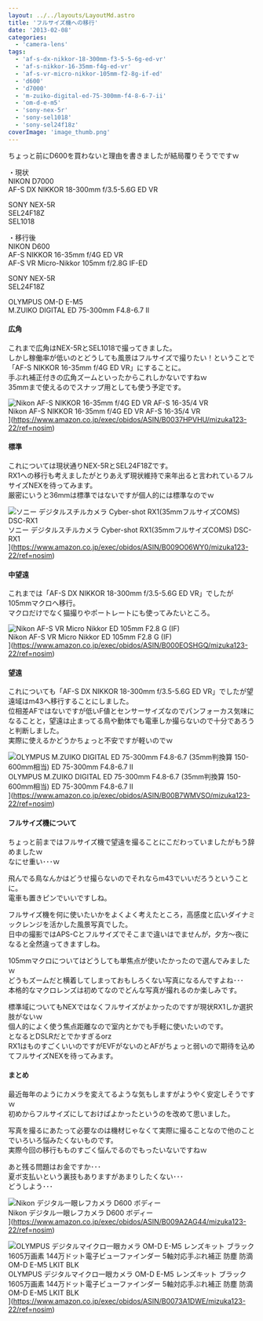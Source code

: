 ```yaml
---
layout: ../../layouts/LayoutMd.astro
title: 'フルサイズ機への移行'
date: '2013-02-08'
categories:
  - 'camera-lens'
tags:
  - 'af-s-dx-nikkor-18-300mm-f3-5-5-6g-ed-vr'
  - 'af-s-nikkor-16-35mm-f4g-ed-vr'
  - 'af-s-vr-micro-nikkor-105mm-f2-8g-if-ed'
  - 'd600'
  - 'd7000'
  - 'm-zuiko-digital-ed-75-300mm-f4-8-6-7-ii'
  - 'om-d-e-m5'
  - 'sony-nex-5r'
  - 'sony-sel1018'
  - 'sony-sel24f18z'
coverImage: 'image_thumb.png'
---
```


ちょっと前にD600を買わないと理由を書きましたが結局覆りそうでですｗ

・現状  
NIKON D7000  
AF-S DX NIKKOR 18-300mm f/3.5-5.6G ED VR

SONY NEX-5R  
SEL24F18Z  
SEL1018

・移行後  
NIKON D600  
AF-S NIKKOR 16-35mm f/4G ED VR  
AF-S VR Micro-Nikkor 105mm f/2.8G IF-ED

SONY NEX-5R  
SEL24F18Z

OLYMPUS OM-D E-M5  
M.ZUIKO DIGITAL ED 75-300mm F4.8-6.7 II

#### 広角

これまで広角はNEX-5RとSEL1018で撮ってきました。  
しかし稼働率が低いのとどうしても風景はフルサイズで撮りたい！ということで「AF-S NIKKOR 16-35mm f/4G ED VR」にすることに。  
手ぶれ補正付きの広角ズームといったからこれしかないですねｗ  
35mmまで使えるのでスナップ用としても使う予定です。

![Nikon AF-S NIKKOR 16-35mm f/4G ED VR AF-S 16-35/4 VR](/archive/images/413gErtmmkL._SL160_.jpg)  
Nikon AF-S NIKKOR 16-35mm f/4G ED VR AF-S 16-35/4 VR  
](https://www.amazon.co.jp/exec/obidos/ASIN/B0037HPVHU/mizuka123-22/ref=nosim)

#### 標準

これについては現状通りNEX-5RとSEL24F18Zです。  
RX1への移行も考えましたがとりあえず現状維持で来年出ると言われているフルサイズNEXを待ってみます。  
厳密にいうと36mmは標準ではないですが個人的には標準なのでｗ

![ソニー デジタルスチルカメラ Cyber-shot RX1(35mmフルサイズCOMS) DSC-RX1](/archive/images/41iTXvqrNoL._SL160_.jpg)  
ソニー デジタルスチルカメラ Cyber-shot RX1(35mmフルサイズCOMS) DSC-RX1  
](https://www.amazon.co.jp/exec/obidos/ASIN/B009O06WY0/mizuka123-22/ref=nosim)

#### 中望遠

これまでは「AF-S DX NIKKOR 18-300mm f/3.5-5.6G ED VR」でしたが105mmマクロへ移行。  
マクロだけでなく猫撮りやポートレートにも使ってみたいところ。

![Nikon AF-S VR Micro Nikkor ED 105mm F2.8 G (IF)](/archive/images/41QHOh9IcYL._SL160_.jpg)  
Nikon AF-S VR Micro Nikkor ED 105mm F2.8 G (IF)  
](https://www.amazon.co.jp/exec/obidos/ASIN/B000EOSHGQ/mizuka123-22/ref=nosim)

#### 望遠

これについても「AF-S DX NIKKOR 18-300mm f/3.5-5.6G ED VR」でしたが望遠域はm43へ移行することにしました。  
位相差AFではないですが低いF値とセンサーサイズなのでパンフォーカス気味になることと，望遠は止まってる鳥や動体でも電車しか撮らないので十分であろうと判断しました。  
実際に使えるかどうかちょっと不安ですが軽いのでｗ

![OLYMPUS M.ZUIKO DIGITAL ED 75-300mm F4.8-6.7 (35mm判換算 150-600mm相当) ED 75-300mm F4.8-6.7 II](/archive/images/41Oo6I3Y-JL._SL160_.jpg)  
OLYMPUS M.ZUIKO DIGITAL ED 75-300mm F4.8-6.7 (35mm判換算 150-600mm相当) ED 75-300mm F4.8-6.7 II  
](https://www.amazon.co.jp/exec/obidos/ASIN/B00B7WMVSO/mizuka123-22/ref=nosim)

#### フルサイズ機について

ちょっと前まではフルサイズ機で望遠を撮ることにこだわっていましたがもう辞めましたｗ  
なにせ重い･･･ｗ

飛んでる鳥なんかはどうせ撮らないのでそれならm43でいいだろうということに。  
電車も置きピンでいいですしね。

フルサイズ機を何に使いたいかをよくよく考えたところ，高感度と広いダイナミックレンジを活かした風景写真でした。  
日中の撮影ではAPS-Cとフルサイズでそこまで違いはでませんが，夕方～夜になると全然違ってきますしね。

105mmマクロについてはどうしても単焦点が使いたかったので選んでみましたｗ  
どうもズームだと横着してしまっておもしろくない写真になるんですよね･･･  
本格的なマクロレンズは初めてなのでどんな写真が撮れるのか楽しみです。

標準域についてもNEXではなくフルサイズがよかったのですが現状RX1しか選択肢がないｗ  
個人的によく使う焦点距離なので室内とかでも手軽に使いたいのです。  
となるとDSLRだとでかすぎるorz  
RX1はものすごくいいのですがEVFがないのとAFがちょっと弱いので期待を込めてフルサイズNEXを待ってみます。

#### まとめ

最近毎年のようにカメラを変えてるような気もしますがようやく安定しそうですｗ  
初めからフルサイズにしておけばよかったというのを改めて思いました。

写真を撮るにあたって必要なのは機材じゃなくて実際に撮ることなので他のことでいろいろ悩みたくないものです。  
実際今回の移行もものすごく悩んでるのでもったいないですねｗ

あと残る問題はお金ですか･･･  
夏ボ支払いという裏技もありますがあまりしたくない･･･  
どうしよう･･･

![Nikon デジタル一眼レフカメラ D600 ボディー](/archive/images/41pUppi2WqL._SL160_.jpg)  
Nikon デジタル一眼レフカメラ D600 ボディー  
](https://www.amazon.co.jp/exec/obidos/ASIN/B009A2AG44/mizuka123-22/ref=nosim)

![OLYMPUS デジタルマイクロ一眼カメラ OM-D E-M5 レンズキット ブラック 1605万画素 144万ドット電子ビューファインダー 5軸対応手ぶれ補正 防塵 防滴 OM-D E-M5 LKIT BLK](/archive/images/41vHmU2KrTL._SL160_.jpg)  
OLYMPUS デジタルマイクロ一眼カメラ OM-D E-M5 レンズキット ブラック 1605万画素 144万ドット電子ビューファインダー 5軸対応手ぶれ補正 防塵 防滴 OM-D E-M5 LKIT BLK  
](https://www.amazon.co.jp/exec/obidos/ASIN/B0073A1DWE/mizuka123-22/ref=nosim)
